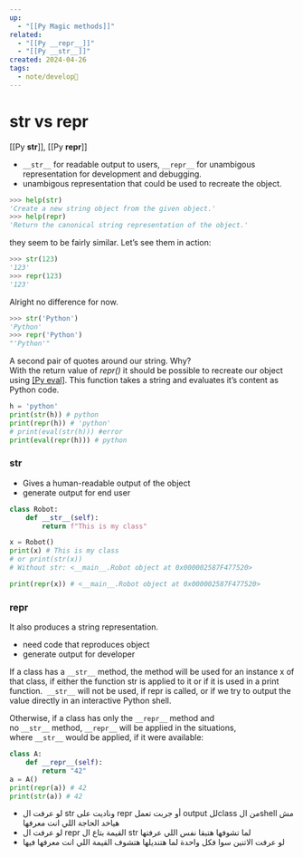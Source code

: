 ```yaml
---
up:
  - "[[Py Magic methods]]"
related:
  - "[[Py __repr__]]"
  - "[[Py __str__]]"
created: 2024-04-26
tags:
  - note/develop🍃
---
```

# str vs repr
[[Py __str__]], [[Py __repr__]]

- `__str__` for readable output to users, `__repr__` for unambigous representation for development and debugging.
- unambigous representation that could be used to recreate the object.
```python
>>> help(str)
'Create a new string object from the given object.'
>>> help(repr)
'Return the canonical string representation of the object.'
```
they seem to be fairly similar. Let’s see them in action:
```python
>>> str(123)
'123'
>>> repr(123)
'123'
```
Alright no difference for now.
```python
>>> str('Python')
'Python'
>>> repr('Python')
"'Python'"
```

A second pair of quotes around our string. Why?  
With the return value of _repr()_ it should be possible to recreate our object using [[Py eval]](). This function takes a string and evaluates it’s content as Python code.

```python
h = 'python'  
print(str(h)) # python
print(repr(h)) # 'python'
# print(eval(str(h))) #error  
print(eval(repr(h))) # python
```
### str
- Gives a human-readable output of the object
- generate output for end user
```python
class Robot:  
    def __str__(self):  
        return f"This is my class"

x = Robot()
print(x) # This is my class
# or print(str(x))
# Without str: <__main__.Robot object at 0x000002587F477520>

print(repr(x)) # <__main__.Robot object at 0x000002587F477520>
```
### repr
It also produces a string representation.
- need code that reproduces object
- generate output for developer

If a class has a `__str__` method, the method will be used for an instance x of that class, if either the function str is applied to it or if it is used in a print function. 
`__str__` will not be used, if repr is called, or if we try to output the value directly in an interactive Python shell.

Otherwise, if a class has only the `__repr__` method and no `__str__` method, `__repr__` will be applied in the situations, where `__str__` would be applied, if it were available:
```python
class A:
    def __repr__(self):
        return "42"
a = A()
print(repr(a)) # 42
print(str(a)) # 42
```
- لو عرفت ال str وناديت على repr أو جربت تعمل output للclass من الshell مش هياخد الحاجة اللي انت معرفها
- لو عرفت ال repr القيمة بتاع ال str لما تشوفها هتبقا نفس اللي عرفتها
- لو عرفت الاتنين سوا فكل واحدة لما هتنديلها هتشوف القيمة اللي انت معرفها فيها
